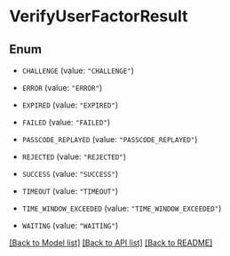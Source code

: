 # VerifyUserFactorResult

## Enum


* `CHALLENGE` (value: `"CHALLENGE"`)

* `ERROR` (value: `"ERROR"`)

* `EXPIRED` (value: `"EXPIRED"`)

* `FAILED` (value: `"FAILED"`)

* `PASSCODE_REPLAYED` (value: `"PASSCODE_REPLAYED"`)

* `REJECTED` (value: `"REJECTED"`)

* `SUCCESS` (value: `"SUCCESS"`)

* `TIMEOUT` (value: `"TIMEOUT"`)

* `TIME_WINDOW_EXCEEDED` (value: `"TIME_WINDOW_EXCEEDED"`)

* `WAITING` (value: `"WAITING"`)


[[Back to Model list]](../README.md#documentation-for-models) [[Back to API list]](../README.md#documentation-for-api-endpoints) [[Back to README]](../README.md)


